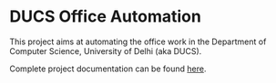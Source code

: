 # DUCS Office Automation

This project aims at automating the office work in the Department of Computer Science, University of Delhi (aka DUCS).

Complete project documentation can be found <a href="https://ducs-office.github.io/ducs-office-automation-docs/docs/getting-started/" target="_blank" rel="noopener noreferrer">here</a>.

